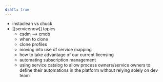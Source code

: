 ```yaml
---
draft: true
---
```

- instaclean vs chuck 
-  [[servicenow]] topics
	- csdm --> cmdb 
	- when to clone 
	- clone profiles 
	- moving into use of service mapping
	- how to take advantage of our current licensing
	- automating subscription management
	- using service catalog to allow process owners/service owners to define their automations in the platform without relying solely on dev team 